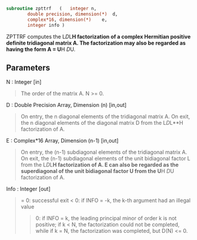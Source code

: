 ```fortran
subroutine zpttrf	(	integer	n,
		double precision, dimension(*)	d,
		complex*16, dimension(*)	e,
		integer	info )
```

 ZPTTRF computes the L*D*L**H factorization of a complex Hermitian
 positive definite tridiagonal matrix A.  The factorization may also
 be regarded as having the form A = U**H *D*U.

## Parameters
N : Integer [in]
> The order of the matrix A.  N >= 0.

D : Double Precision Array, Dimension (n) [in,out]
> On entry, the n diagonal elements of the tridiagonal matrix
> A.  On exit, the n diagonal elements of the diagonal matrix
> D from the L*D*L**H factorization of A.

E : Complex*16 Array, Dimension (n-1) [in,out]
> On entry, the (n-1) subdiagonal elements of the tridiagonal
> matrix A.  On exit, the (n-1) subdiagonal elements of the
> unit bidiagonal factor L from the L*D*L**H factorization of A.
> E can also be regarded as the superdiagonal of the unit
> bidiagonal factor U from the U**H *D*U factorization of A.

Info : Integer [out]
> = 0: successful exit
> < 0: if INFO = -k, the k-th argument had an illegal value
> > 0: if INFO = k, the leading principal minor of order k
> is not positive; if k < N, the factorization could not
> be completed, while if k = N, the factorization was
> completed, but D(N) <= 0.

